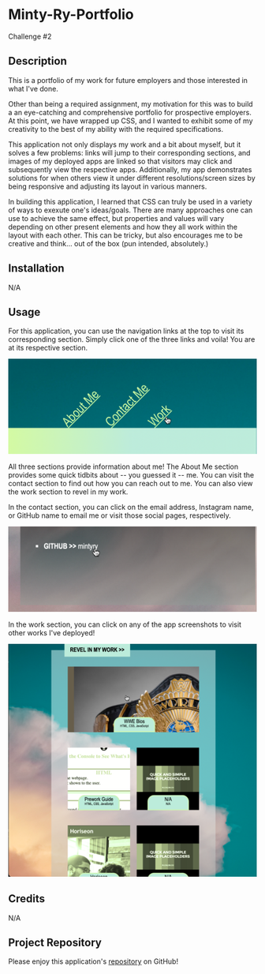 # Minty-Ry-Portfolio
Challenge #2

## Description

This is a portfolio of my work for future employers and those interested in what I've done.

Other than being a required assignment, my motivation for this was to build a an eye-catching and comprehensive portfolio for prospective employers. At this point, we have wrapped up CSS, and I wanted to exhibit some of my creativity to the best of my ability with the required specifications.

This application not only displays my work and a bit about myself, but it solves a few problems: links will jump to their corresponding sections, and images of my deployed apps are linked so that visitors may click and subsequently view the respective apps. Additionally, my app demonstrates solutions for when others view it under different resolutions/screen sizes by being responsive and adjusting its layout in various manners.

In building this application, I learned that CSS can truly be used in a variety of ways to exexute one's ideas/goals. There are many approaches one can use to achieve the same effect, but properties and values will vary depending on other present elements and how they all work within the layout with each other. This can be tricky, but also encourages me to be creative and think... out of the box (pun intended, absolutely.)

## Installation

N/A

## Usage

For this application, you can use the navigation links at the top to visit its corresponding section. Simply click one of the three links and voila! You are at its respective section.

![Clicking on the Work navigation link will have the page jump to the Work section.](./assets/images/clickwork.png)

All three sections provide information about me! The About Me section provides some quick tidbits about -- you guessed it -- me. You can visit the contact section to find out how you can reach out to me. You can also view the work section to revel in my work.

In the contact section, you can click on the email address, Instagram name, or GitHub name to email me or visit those social pages, respectively.

![Clicking on my GitHub name will bring you to my GitHub page.](./assets/images/clickcontact.png)

In the work section, you can click on any of the app screenshots to visit other works I've deployed!

![Clicking on one of my app images will bring you to the deployed app.](./assets/images/clickapp.png)

## Credits

N/A

## Project Repository

Please enjoy this application's [repository](https://github.com/mintyry/Minty-Ry-Portfolio) on GitHub!